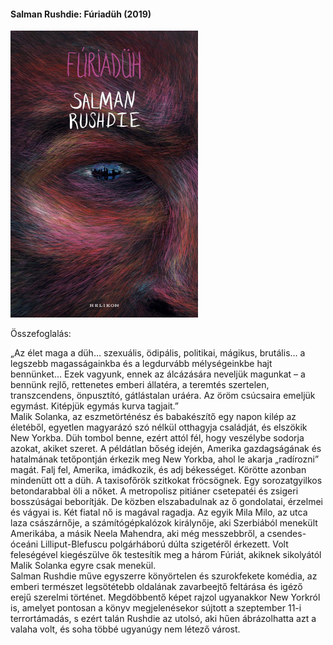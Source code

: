 #### <a name="id_1452">Salman Rushdie: Fúriadüh (2019)</a>
<img src="https://github.com/BercziSandor/calibre_lib/raw/main/Salman%20Rushdie/Furiaduh%20%281452%29/cover.jpg" alt="cover" width="300"/>

Összefoglalás:
<div>
<p>„Az ​élet maga a düh… szexuális, ödipális, politikai, mágikus, brutális… a legszebb magasságainkba és a legdurvább mélységeinkbe hajt bennünket… Ezek vagyunk, ennek az álcázására neveljük magunkat – a bennünk rejlő, rettenetes emberi állatéra, a teremtés szertelen, transzcendens, önpusztító, gátlástalan uráéra. Az öröm csúcsaira emeljük egymást. Kitépjük egymás kurva tagjait.” <br>Malik Solanka, az eszmetörténész és babakészítő egy napon kilép az életéből, egyetlen magyarázó szó nélkül otthagyja családját, és elszökik New Yorkba. Düh tombol benne, ezért attól fél, hogy veszélybe sodorja azokat, akiket szeret. A példátlan bőség idején, Amerika gazdagságának és hatalmának tetőpontján érkezik meg New Yorkba, ahol le akarja „radírozni” magát. Falj fel, Amerika, imádkozik, és adj békességet. Körötte azonban mindenütt ott a düh. A taxisofőrök szitkokat fröcsögnek. Egy sorozatgyilkos betondarabbal öli a nőket. A metropolisz pitiáner csetepatéi és zsigeri bosszúságai beborítják. De közben elszabadulnak az ő gondolatai, érzelmei és vágyai is. Két fiatal nő is magával ragadja. Az egyik Mila Milo, az utca laza császárnője, a számítógépkalózok királynője, aki Szerbiából menekült Amerikába, a másik Neela Mahendra, aki még messzebbről, a csendes-óceáni Lilliput-Blefuscu polgárháború dúlta szigetéről érkezett. Volt feleségével kiegészülve ők testesítik meg a három Fúriát, akiknek sikolyától Malik Solanka egyre csak menekül. <br>Salman Rushdie műve egyszerre könyörtelen és szurokfekete komédia, az emberi természet legsötétebb oldalának zavarbeejtő feltárása és igéző erejű szerelmi történet. Megdöbbentő képet rajzol ugyanakkor New Yorkról is, amelyet pontosan a könyv megjelenésekor sújtott a szeptember 11-i terrortámadás, s ezért talán Rushdie az utolsó, aki hűen ábrázolhatta azt a valaha volt, és soha többé ugyanúgy nem létező várost.</p></div>

